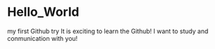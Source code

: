 # Hello_World
my first Github try
It is exciting to learn the Github! I want to study and conmunication with you!
